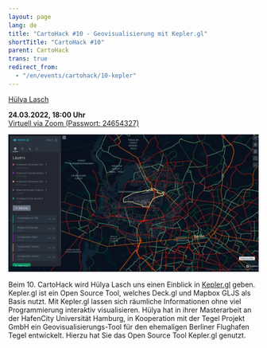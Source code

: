 ```yaml
---
layout: page
lang: de
title: "CartoHack #10 - Geovisualisierung mit Kepler.gl"
shortTitle: "CartoHack #10" 
parent: CartoHack
trans: true
redirect_from:
  - "/en/events/cartohack/10-kepler"
---
```


<a href="https://www.linkedin.com/in/h%C3%BClya-lasch">Hülya Lasch</a><br />

<strong>24.03.2022, 18:00 Uhr</strong><br />
<a href="https://fh-potsdam.zoom.us/j/62460006257?pwd=TXJGTlNzOFUzUkh2L0VQUWQyR1JhZz09">Virtuell via Zoom (Passwort: 24654327)</a>

![CartoHack #10](/images/cartohack/10-kepler.png)

Beim 10. CartoHack wird Hülya Lasch uns einen Einblick in [Kepler.gl](https://kepler.gl/) geben. Kepler.gl ist ein Open Source Tool, welches Deck.gl und Mapbox GLJS als Basis nutzt. Mit Kepler.gl lassen sich räumliche Informationen ohne viel Programmierung interaktiv visualisieren.
Hülya hat in ihrer Masterarbeit an der HafenCity Universität Hamburg, in Kooperation mit der Tegel Projekt GmbH ein Geovisualisierungs-Tool für den ehemaligen Berliner Flughafen Tegel entwickelt. Hierzu hat Sie das Open Source Tool Kepler.gl genutzt.